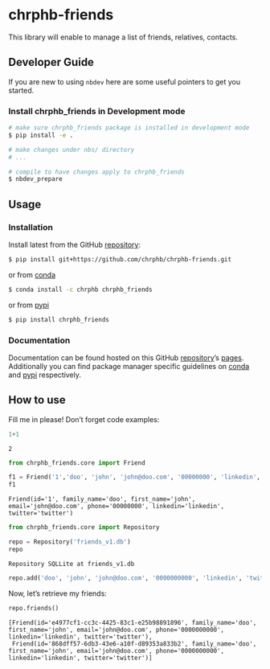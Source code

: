 # chrphb-friends


<!-- WARNING: THIS FILE WAS AUTOGENERATED! DO NOT EDIT! -->

This library will enable to manage a list of friends, relatives,
contacts.

## Developer Guide

If you are new to using `nbdev` here are some useful pointers to get you
started.

### Install chrphb_friends in Development mode

``` sh
# make sure chrphb_friends package is installed in development mode
$ pip install -e .

# make changes under nbs/ directory
# ...

# compile to have changes apply to chrphb_friends
$ nbdev_prepare
```

## Usage

### Installation

Install latest from the GitHub
[repository](https://github.com/chrphb/chrphb-friends):

``` sh
$ pip install git+https://github.com/chrphb/chrphb-friends.git
```

or from [conda](https://anaconda.org/chrphb/chrphb-friends)

``` sh
$ conda install -c chrphb chrphb_friends
```

or from [pypi](https://pypi.org/project/chrphb-friends/)

``` sh
$ pip install chrphb_friends
```

### Documentation

Documentation can be found hosted on this GitHub
[repository](https://github.com/chrphb/chrphb-friends)’s
[pages](https://chrphb.github.io/chrphb-friends/). Additionally you can
find package manager specific guidelines on
[conda](https://anaconda.org/chrphb/chrphb-friends) and
[pypi](https://pypi.org/project/chrphb-friends/) respectively.

## How to use

Fill me in please! Don’t forget code examples:

``` python
1+1
```

    2

``` python
from chrphb_friends.core import Friend
```

``` python
f1 = Friend('1','doo', 'john', 'john@doo.com', '00000000', 'linkedin', 'twitter')
f1
```

    Friend(id='1', family_name='doo', first_name='john', email='john@doo.com', phone='00000000', linkedin='linkedin', twitter='twitter')

``` python
from chrphb_friends.core import Repository
```

``` python
repo = Repository('friends_v1.db')
repo
```

    Repository SQLLite at friends_v1.db

``` python
repo.add('doo', 'john', 'john@doo.com', '0000000000', 'linkedin', 'twitter')
```

Now, let’s retrieve my friends:

``` python
repo.friends()
```

    [Friend(id='e4977cf1-cc3c-4425-83c1-e25b98891896', family_name='doo', first_name='john', email='john@doo.com', phone='0000000000', linkedin='linkedin', twitter='twitter'),
     Friend(id='868dff57-6db3-43e6-a10f-d89353a833b2', family_name='doo', first_name='john', email='john@doo.com', phone='0000000000', linkedin='linkedin', twitter='twitter')]
